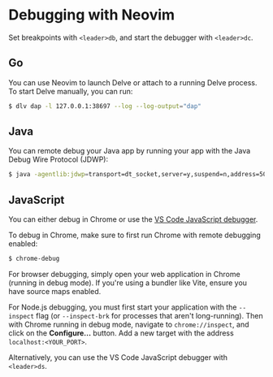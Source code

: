 # Debugging with Neovim

Set breakpoints with `<leader>db`, and start the debugger with `<leader>dc`.

## Go

You can use Neovim to launch Delve or attach to a running Delve process. To start Delve manually, you can run:

```sh
$ dlv dap -l 127.0.0.1:38697 --log --log-output="dap"
```

## Java

You can remote debug your Java app by running your app with the Java Debug Wire Protocol (JDWP):

```sh
$ java -agentlib:jdwp=transport=dt_socket,server=y,suspend=n,address=5005 -jar [path/to/JAR]
```

## JavaScript

You can either debug in Chrome or use the [VS Code JavaScript debugger](https://github.com/microsoft/vscode-js-debug).

To debug in Chrome, make sure to first run Chrome with remote debugging enabled:

```sh
$ chrome-debug
```

For browser debugging, simply open your web application in Chrome (running in debug mode). If you're using a bundler like Vite, ensure you have source maps enabled.

For Node.js debugging, you must first start your application with the `--inspect` flag (or `--inspect-brk` for processes that aren't long-running). Then with Chrome running in debug mode, navigate to `chrome://inspect`, and click on the **Configure...** button. Add a new target with the address `localhost:<YOUR_PORT>`.

Alternatively, you can use the VS Code JavaScript debugger with `<leader>ds`.
